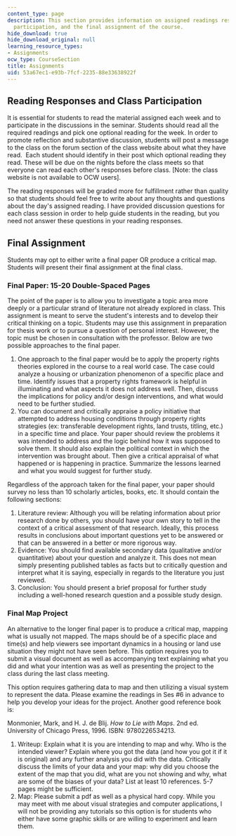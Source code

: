 ```yaml
---
content_type: page
description: This section provides information on assigned readings responses, class
  participation, and the final assignment of the course.
hide_download: true
hide_download_original: null
learning_resource_types:
- Assignments
ocw_type: CourseSection
title: Assignments
uid: 53a67ec1-e93b-7fcf-2235-88e33638922f
---
```


Reading Responses and Class Participation
-----------------------------------------

It is essential for students to read the material assigned each week and to participate in the discussions in the seminar. Students should read all the required readings and pick one optional reading for the week. In order to promote reflection and substantive discussion, students will post a message to the class on the forum section of the class website about what they have read.  Each student should identify in their post which optional reading they read. These will be due on the nights before the class meets so that everyone can read each other's responses before class. \[Note: the class website is not available to OCW users\].

The reading responses will be graded more for fulfillment rather than quality so that students should feel free to write about any thoughts and questions about the day's assigned reading. I have provided discussion questions for each class session in order to help guide students in the reading, but you need not answer these questions in your reading responses.

Final Assignment
----------------

Students may opt to either write a final paper OR produce a critical map. Students will present their final assignment at the final class.

### Final Paper: 15-20 Double-Spaced Pages

The point of the paper is to allow you to investigate a topic area more deeply or a particular strand of literature not already explored in class. This assignment is meant to serve the student's interests and to develop their critical thinking on a topic. Students may use this assignment in preparation for thesis work or to pursue a question of personal interest. However, the topic must be chosen in consultation with the professor. Below are two possible approaches to the final paper.

1.  One approach to the final paper would be to apply the property rights theories explored in the course to a real world case. The case could analyze a housing or urbanization phenomenon of a specific place and time. Identify issues that a property rights framework is helpful in illuminating and what aspects it does not address well. Then, discuss the implications for policy and/or design interventions, and what would need to be further studied.
2.  You can document and critically appraise a policy initiative that attempted to address housing conditions through property rights strategies (ex: transferable development rights, land trusts, titling, etc.) in a specific time and place. Your paper should review the problems it was intended to address and the logic behind how it was supposed to solve them. It should also explain the political context in which the intervention was brought about. Then give a critical appraisal of what happened or is happening in practice. Summarize the lessons learned and what you would suggest for further study.

Regardless of the approach taken for the final paper, your paper should survey no less than 10 scholarly articles, books, etc. It should contain the following sections:

1.  Literature review: Although you will be relating information about prior research done by others, you should have your own story to tell in the context of a critical assessment of that research. Ideally, this process results in conclusions about important questions yet to be answered or that can be answered in a better or more rigorous way.
2.  Evidence: You should find available secondary data (qualitative and/or quantitative) about your question and analyze it. This does not mean simply presenting published tables as facts but to critically question and interpret what it is saying, especially in regards to the literature you just reviewed.
3.  Conclusion: You should present a brief proposal for further study including a well-honed research question and a possible study design.

### Final Map Project

An alternative to the longer final paper is to produce a critical map, mapping what is usually not mapped. The maps should be of a specific place and time(s) and help viewers see important dynamics in a housing or land use situation they might not have seen before. This option requires you to submit a visual document as well as accompanying text explaining what you did and what your intention was as well as presenting the project to the class during the last class meeting.

This option requires gathering data to map and then utilizing a visual system to represent the data. Please examine the readings in Ses #6 in advance to help you develop your ideas for the project. Another good reference book is:

Monmonier, Mark, and H. J. de Blij. _How to Lie with Maps_. 2nd ed. University of Chicago Press, 1996. ISBN: 9780226534213.

1.  Writeup: Explain what it is you are intending to map and why. Who is the intended viewer? Explain where you got the data (and how you got it if it is original) and any further analysis you did with the data. Critically discuss the limits of your data and your map: why did you choose the extent of the map that you did, what are you not showing and why, what are some of the biases of your data? List at least 10 references. 5-7 pages might be sufficient.
2.  Map: Please submit a pdf as well as a physical hard copy. While you may meet with me about visual strategies and computer applications, I will not be providing any tutorials so this option is for students who either have some graphic skills or are willing to experiment and learn them.